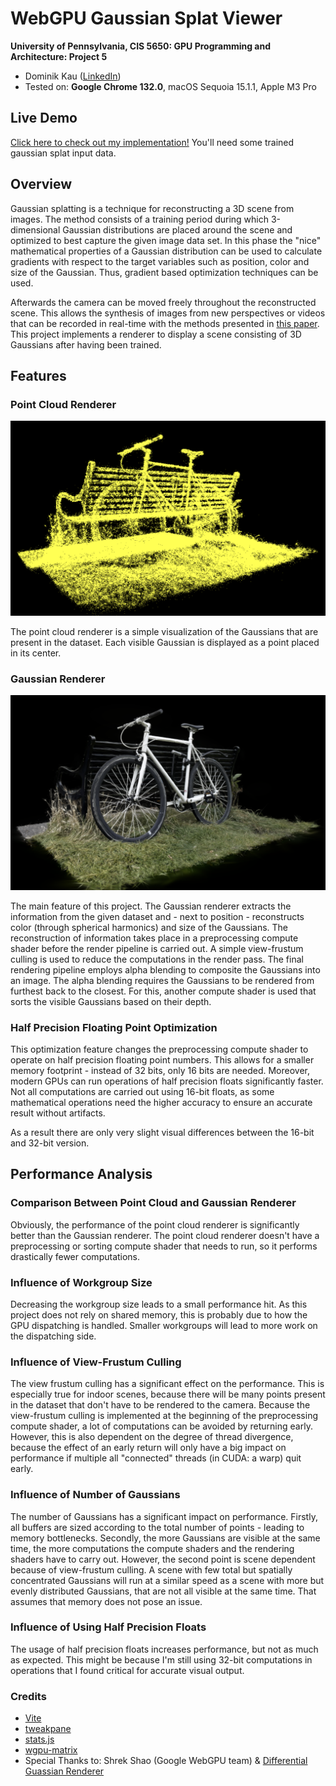 WebGPU Gaussian Splat Viewer
============================

**University of Pennsylvania, CIS 5650: GPU Programming and Architecture: Project 5**

* Dominik Kau ([LinkedIn](https://www.linkedin.com/in/dominikkau/))
* Tested on: **Google Chrome 132.0**, macOS Sequoia 15.1.1, Apple M3 Pro

## Live Demo

[Click here to check out my implementation!](https://domino0o.github.io/Project5-WebGPU-Gaussian-Splat-Viewer/)
You'll need some trained gaussian splat input data.

## Overview

Gaussian splatting is a technique for reconstructing a 3D scene from images.
The method consists of a training period during which 3-dimensional Gaussian distributions are placed around the scene and optimized to best capture the given image data set.
In this phase the "nice" mathematical properties of a Gaussian distribution can be used to calculate gradients with respect to the target variables such as position, color and size of the Gaussian.
Thus, gradient based optimization techniques can be used.

Afterwards the camera can be moved freely throughout the reconstructed scene.
This allows the synthesis of images from new perspectives or videos that can be recorded in real-time with the methods presented in [this paper](https://repo-sam.inria.fr/fungraph/3d-gaussian-splatting/).
This project implements a renderer to display a scene consisting of 3D Gaussians after having been trained.

## Features

### Point Cloud Renderer

![Image of a scene containing a bench and bicycle visualized only with dots.](images/points.png)

The point cloud renderer is a simple visualization of the Gaussians that are present in the dataset.
Each visible Gaussian is displayed as a point placed in its center.

### Gaussian Renderer

![Reconstructed color image of a scene containing a bench and bicycle.](images/gaussian.png)

The main feature of this project.
The Gaussian renderer extracts the information from the given dataset and - next to position - reconstructs color (through spherical harmonics) and size of the Gaussians.
The reconstruction of information takes place in a preprocessing compute shader before the render pipeline is carried out.
A simple view-frustum culling is used to reduce the computations in the render pass.
The final rendering pipeline employs alpha blending to composite the Gaussians into an image.
The alpha blending requires the Gaussians to be rendered from furthest back to the closest.
For this, another compute shader is used that sorts the visible Gaussians based on their depth.

### Half Precision Floating Point Optimization

This optimization feature changes the preprocessing compute shader to operate on half precision floating point numbers.
This allows for a smaller memory footprint - instead of 32 bits, only 16 bits are needed.
Moreover, modern GPUs can run operations of half precision floats significantly faster.
Not all computations are carried out using 16-bit floats, as some mathematical operations need the higher accuracy to ensure an accurate result without artifacts.

As a result there are only very slight visual differences between the 16-bit and 32-bit version.

## Performance Analysis

### Comparison Between Point Cloud and Gaussian Renderer

Obviously, the performance of the point cloud renderer is significantly better than the Gaussian renderer.
The point cloud renderer doesn't have a preprocessing or sorting compute shader that needs to run, so it performs drastically fewer computations.

### Influence of Workgroup Size

Decreasing the workgroup size leads to a small performance hit.
As this project does not rely on shared memory, this is probably due to how the GPU dispatching is handled.
Smaller workgroups will lead to more work on the dispatching side.

### Influence of View-Frustum Culling

The view frustum culling has a significant effect on the performance.
This is especially true for indoor scenes, because there will be many points present in the dataset that don't have to be rendered to the camera.
Because the view-frustum culling is implemented at the beginning of the preprocessing compute shader, a lot of computations can be avoided by returning early.
However, this is also dependent on the degree of thread divergence, because the effect of an early return will only have a big impact on performance if multiple all "connected" threads (in CUDA: a warp) quit early.

### Influence of Number of Gaussians

The number of Gaussians has a significant impact on performance.
Firstly, all buffers are sized according to the total number of points - leading to memory bottlenecks.
Secondly, the more Gaussians are visible at the same time, the more computations the compute shaders and the rendering shaders have to carry out.
However, the second point is scene dependent because of view-frustum culling.
A scene with few total but spatially concentrated Gaussians will run at a similar speed as a scene with more but evenly distributed Gaussians, that are not all visible at the same time.
That assumes that memory does not pose an issue.

### Influence of Using Half Precision Floats

The usage of half precision floats increases performance, but not as much as expected.
This might be because I'm still using 32-bit computations in operations that I found critical for accurate visual output.

### Credits

- [Vite](https://vitejs.dev/)
- [tweakpane](https://tweakpane.github.io/docs//v3/monitor-bindings/)
- [stats.js](https://github.com/mrdoob/stats.js)
- [wgpu-matrix](https://github.com/greggman/wgpu-matrix)
- Special Thanks to: Shrek Shao (Google WebGPU team) & [Differential Guassian Renderer](https://github.com/graphdeco-inria/diff-gaussian-rasterization)
